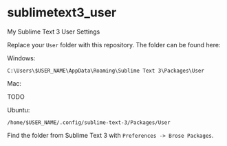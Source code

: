 # sublimetext3_user
My Sublime Text 3 User Settings

Replace your `User` folder with this repository. The folder can be found here:

Windows:

`C:\Users\$USER_NAME\AppData\Roaming\Sublime Text 3\Packages\User`

Mac:

TODO

Ubuntu:

`/home/$USER_NAME/.config/sublime-text-3/Packages/User`

Find the folder from Sublime Text 3 with `Preferences -> Brose Packages`.
